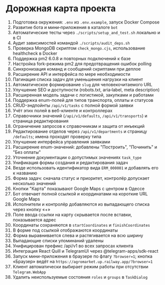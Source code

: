 <!-- Назначение файла: краткий план развития проекта. -->

# Дорожная карта проекта

1. Подготовка окружения: `.env` из `.env.example`, запуск Docker Compose
2. Развитие бота и мини‑приложения в каталоге `bot`
3. Автоматические тесты через `./scripts/setup_and_test.sh` локально и в CI
4. Аудит зависимостей командой `./scripts/audit_deps.sh`
5. Проверка MongoDB скриптом `check_mongo.cjs`, использование healthcheck в Docker
6. Поддержка pm2 6.0.8 и повторных подключений к базе
7. Настройка fork-режима pm2 для предотвращения ошибок polling
8. Синхронизация команд и сообщений скриптами при деплое
9. Расширение API и интерфейса по мере необходимости
10. Пагинация списка задач для уменьшения нагрузки на клиент
11. Автоматическое формирование `slug` для человекочитаемого URL
12. Улучшение SEO и доступности (robots.txt, aria‑label, meta description)
13. Расширенная модель задачи с логистикой, закупками и работами
14. Поддержка enum-полей для типов транспорта, оплаты и статусов
15. CRUD-эндпойнты `/api/v1/tasks` с полной формой заявки
16. Учёт этих полей в веб-клиенте и контроллерах
17. Справочники значений (`/api/v1/defaults`, `/api/v1/transports`) и страница редактирования
18. Ограничение запросов к справочникам и защита от инъекций
19. Редактирование отделов через `/api/v1/departments` и страницу `/defaults`; имена проходят проверку типа
20. Улучшение интерфейса управления заявками
21. Расширение enum-значений: добавлены "Построить", "Починить" и "Без оплаты"
21. Уточнение документации о допустимых значениях `task_type`
22. Унификация формы создания и редактирования задач
23. Везде использовать идентификатор вида `ERM_000001` и добавлять его к названию
24. Форма задач: сначала статус и приоритет, контролёр допускает несколько значений
25. Кнопки "Карта" показывают Google Maps с центром в Одессе
26. Бот отвечает полной ссылкой и координатами на короткие URL Google Maps
26. Исполнители и контролёр добавляются из выпадающего списка через кнопку «+»
27. Поле ввода ссылки на карту скрывается после вставки, показывается адрес
28. Координаты сохраняются в `startCoordinates` и `finishCoordinates`
29. В форме под ссылкой отображаются координаты
30. Форма выравнивается слева и растягивается на всю ширину
31. Выпадающие списки упоминаний удалены
32. Унифицирован префикс /api/v1 во всех запросах клиента
33. Интеграция React Quill и TelegramUI через @telegram-apps/sdk-react
34. Запуск мини-приложения в браузере по флагу `?browser=1`; кнопка «Браузер» ведёт на `https://agromarket.up.railway.app/?browser=1`
35. Клиент автоматически выбирает режим работы при отсутствии `Telegram.WebApp`
36. Удалить неиспользуемые состояния `roles` и `groups` в `TaskDialog`

